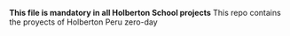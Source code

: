 **This file is mandatory in all Holberton School projects**
This repo contains the proyects of Holberton Peru zero-day
